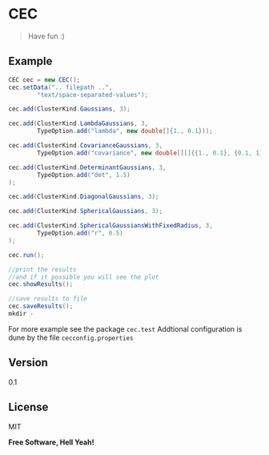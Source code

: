 CEC
===

> Have fun :)

Example
--------------

```java
CEC cec = new CEC();
cec.setData(".. filepath ..", 
		"text/space-separated-values");

cec.add(ClusterKind.Gaussians, 3);

cec.add(ClusterKind.LambdaGaussians, 3,
		TypeOption.add("lambda", new double[]{1., 0.1}));

cec.add(ClusterKind.CovarianceGaussians, 3,
		TypeOption.add("covariance", new double[][]{{1., 0.1}, {0.1, 1}}));

cec.add(ClusterKind.DeterminantGaussians, 3,
		TypeOption.add("det", 1.5)
);

cec.add(ClusterKind.DiagonalGaussians, 3);

cec.add(ClusterKind.SphericalGaussians, 3);

cec.add(ClusterKind.SphericalGaussiansWithFixedRadius, 3,
		TypeOption.add("r", 0.5)
);

cec.run();

//print the results
//and if it possible you will see the plot
cec.showResults();

//save results to file
cec.saveResults();
mkdir -
```
For more example see the package ```cec.test``` 
Addtional configuration is dune by the file ```cecconfig.properties```


Version
----

0.1


License
----

MIT


**Free Software, Hell Yeah!**